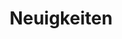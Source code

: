---
title: "Neuigkeiten"
description: "Die neuesten Updates und Aktivitäten der Sovereign Cloud Stack Community."
language: "de"
template: "newsPage"

headline_events: "Veranstaltungen"
intro_events: "Hier finden Sie Informationen zu unseren bevorstehenden und vergangenen Veranstaltungen, einschließlich Workshops, Konferenzen und Meetups."
headline_announcements: "Ankündigungen"
intro_announcements: "Bleiben Sie auf dem Laufenden mit den neuesten offiziellen Mitteilungen der SCS-Community."
headline_conferences: "Konferenzbeiträge"
intro_conferences: "Einblicke in unsere Präsentationen und Vorträge auf internationalen Konferenzen."
headline_press: "Presse"
intro_press: "Lesen Sie, was andere über die Sovereign Cloud Stack Community berichten."
more_events_button: "Mehr Veranstaltungen ↓"
more_announcements_button: "Mehr Ankündigungen ↓"
more_conferences_button: "Mehr Beiträge ↓"
more_press_button: "Mehr Beiträge ↓"
more_button: "Mehr →"
---